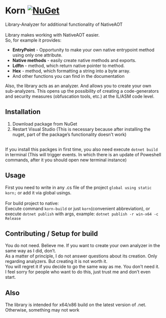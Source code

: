 # Korn [![NuGet](https://img.shields.io/nuget/v/Korn.svg)](https://www.nuget.org/packages/Korn)
Library-Analyzer for additional functionality of NativeAOT\
\
Library makes working with NativeAOT easier.\
So, for example it provides: 
 * **EntryPoint** - Opportunity to make your own native entrypoint method using only one attribute.
 * **Native methods** - easily create native methods and exports.
 * **Ldftn** - method, which return native pointer to method.
 * **Hex** - method, which formatting a string into a byte array.
 * And other functions you can find in the documentation


Also, the library acts as an analyzer. And allows you to create your own sub-analyzers. This opens up the possibility of creating a code-generators and security measures (obfuscation tools, etc.) at the IL/ASM code level.

Installation
------------------------------
1. Download package from NuGet
2. Restart Visual Studio (This is necessary because after installing the nuget, part of the package’s functionality doesn't work)

\
If you install this packges in first time, you also need execute `dotnet build` in terminal (This will trigger events. In which there is an update of Poweshell commands, after it you should open new terminal instance)


Usage
------------------------------
First you need to write in any .cs file of the project `global using static korn;` or add it via global usings. \
\
For build project to native:\
Execute command `korn-build` or just `korn`(сonvenient abbreviation), or execute `dotnet publish` with args, example: `dotnet publish -r win-x64 -c Release`


Contributing / Setup for build
------------------------------
You do not need. Believe me. If you want to create your own analyzer in the same way as I did, don’t.\
As a matter of principle, I do not answer questions about its creation. Only regarding analyzers. But creating it is not worth it.\
You will regret it if you decide to go the same way as me. You don't need it. \
I feel sorry for people who want to do this, just trust me and don’t even start.

Also
------------------------------
The library is intended for x64/x86 build on the latest version of .net. Otherwise, something may not work
